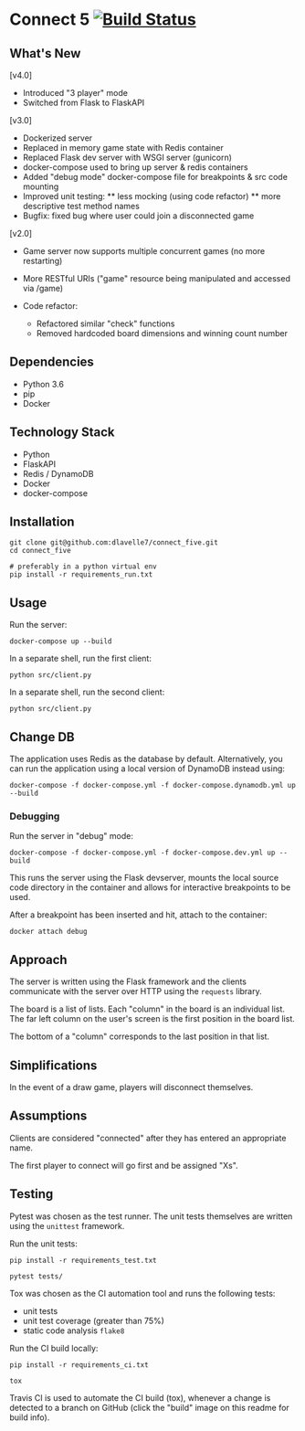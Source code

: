 # Connect 5 [![Build Status](https://travis-ci.com/dlavelle7/connect_five.svg?branch=master)](https://travis-ci.com/dlavelle7/connect_five)

## What's New
[v4.0]
* Introduced "3 player" mode
* Switched from Flask to FlaskAPI

[v3.0]
* Dockerized server
* Replaced in memory game state with Redis container
* Replaced Flask dev server with WSGI server (gunicorn)
* docker-compose used to bring up server & redis containers
* Added "debug mode" docker-compose file for breakpoints & src code mounting
* Improved unit testing:
** less mocking (using code refactor)
** more descriptive test method names
* Bugfix: fixed bug where user could join a disconnected game

[v2.0]
* Game server now supports multiple concurrent games (no more restarting)
* More RESTful URIs ("game" resource being manipulated and accessed via /game)
* Code refactor:

  * Refactored similar "check" functions
  * Removed hardcoded board dimensions and winning count number

## Dependencies
* Python 3.6
* pip
* Docker

## Technology Stack
* Python
* FlaskAPI
* Redis / DynamoDB
* Docker
* docker-compose

## Installation
```
git clone git@github.com:dlavelle7/connect_five.git
cd connect_five

# preferably in a python virtual env
pip install -r requirements_run.txt
```

## Usage
Run the server:
```
docker-compose up --build
```

In a separate shell, run the first client:
```
python src/client.py
```

In a separate shell, run the second client:
```
python src/client.py
```

## Change DB
The application uses Redis as the database by default. Alternatively, you can
run the application using a local version of DynamoDB instead using:

```
docker-compose -f docker-compose.yml -f docker-compose.dynamodb.yml up --build
```

### Debugging
Run the server in "debug" mode:
```
docker-compose -f docker-compose.yml -f docker-compose.dev.yml up --build
```

This runs the server using the Flask devserver, mounts the local source code
directory in the container and allows for interactive breakpoints to be used.

After a breakpoint has been inserted and hit, attach to the container:

```
docker attach debug
```

## Approach

The server is written using the Flask framework and the clients communicate
with the server over HTTP using the `requests` library.

The board is a list of lists. Each "column" in the board is an individual list.
The far left column on the user's screen is the first position in the board
list.

The bottom of a "column" corresponds to the last position in that list.

## Simplifications

In the event of a draw game, players will disconnect themselves.

## Assumptions

Clients are considered "connected" after they has entered an appropriate name.

The first player to connect will go first and be assigned "Xs".

## Testing

Pytest was chosen as the test runner. The unit tests themselves are written
using the `unittest` framework.

Run the unit tests:
```
pip install -r requirements_test.txt

pytest tests/
```

Tox was chosen as the CI automation tool and runs the following tests:
* unit tests
* unit test coverage (greater than 75%)
* static code analysis `flake8`

Run the CI build locally:
```
pip install -r requirements_ci.txt

tox
```

Travis CI is used to automate the CI build (tox), whenever a change is
detected to a branch on GitHub (click the "build" image on this readme for
build info).
